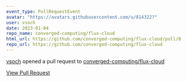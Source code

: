 ```yaml
---
event_type: PullRequestEvent
avatar: "https://avatars.githubusercontent.com/u/814322?"
user: vsoch
date: 2023-01-04
repo_name: converged-computing/flux-cloud
html_url: https://github.com/converged-computing/flux-cloud/pull/8
repo_url: https://github.com/converged-computing/flux-cloud
---
```


<a href='https://github.com/vsoch' target='_blank'>vsoch</a> opened a pull request to <a href='https://github.com/converged-computing/flux-cloud' target='_blank'>converged-computing/flux-cloud</a>

<a href='https://github.com/converged-computing/flux-cloud/pull/8' target='_blank'>View Pull Request</a>